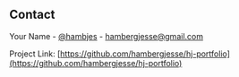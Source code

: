 <!-- CONTACT -->

## Contact

Your Name - [@hambjes](https://twitter.com/hambjes) - hambergjesse@gmail.com

Project Link: [https://github.com/hambergjesse/hj-portfolio](https://github.com/hambergjesse/hj-portfolio)
